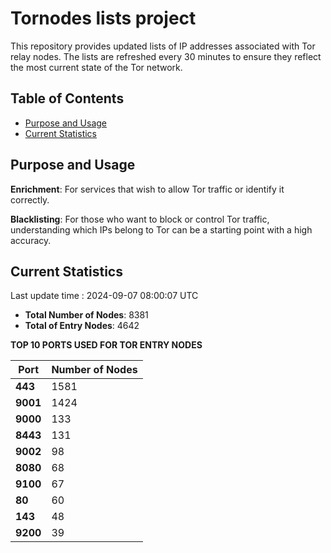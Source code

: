 # Tornodes lists project

This repository provides updated lists of IP addresses associated with Tor relay nodes. The lists are refreshed every 30 minutes to ensure they reflect the most current state of the Tor network.

## Table of Contents

- [Purpose and Usage](#purpose-and-usage)
- [Current Statistics](#current-statistics)


## Purpose and Usage

**Enrichment**: For services that wish to allow Tor traffic or identify it correctly.

**Blacklisting**: For those who want to block or control Tor traffic, understanding which IPs belong to Tor can be a starting point with a high accuracy.

## Current Statistics

Last update time : 2024-09-07 08:00:07 UTC

- **Total Number of Nodes**: 8381
- **Total of Entry Nodes**: 4642

**TOP 10 PORTS USED FOR TOR ENTRY NODES**

| **Port** | **Number of Nodes** |
|------|-----------------|
| **443**   | 1581  |
| **9001**   | 1424  |
| **9000**   | 133  |
| **8443**   | 131  |
| **9002**   | 98  |
| **8080**   | 68  |
| **9100**   | 67  |
| **80**   | 60  |
| **143**   | 48  |
| **9200**   | 39  |


